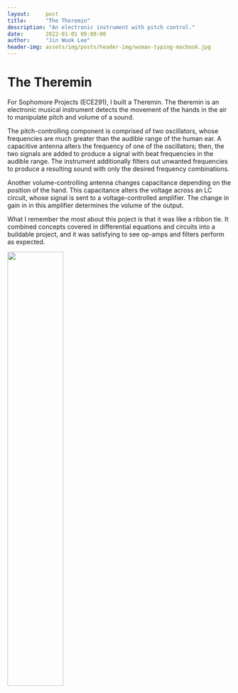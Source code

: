 ```yaml
---
layout:     post
title:      "The Theremin"
description: "An electronic instrument with pitch control."
date:       2022-01-01 09:00:00
author:     "Jin Wook Lee"
header-img: assets/img/posts/header-img/woman-typing-macbook.jpg
---
```


# The Theremin

For Sophomore Projects (ECE291), I built a Theremin. The theremin is an electronic musical instrument detects the movement of the hands in the air to manipulate pitch and volume of a sound.

The pitch-controlling component is comprised of two oscillators, whose frequencies are much greater than the audible range of the human ear. A capacitive antenna alters the frequency of one of the oscillators; then, the two signals are added to produce a signal with beat frequencies in the audible range. The instrument additionally filters out unwanted frequencies to produce a resulting sound with only the desired frequency combinations.

Another volume-controlling antenna changes capacitance depending on the position of the hand. This capacitance alters the voltage across an LC circuit, whose signal is sent to a voltage-controlled amplifier. The change in gain in in this amplifier determines the volume of the output.

What I remember the most about this poject is that it was like a ribbon tie. It combined concepts covered in differential equations and circuits into a buildable project, and it was satisfying to see op-amps and filters perform as expected.

<img src= "https://github.com/jwlee1221/jinscuit-v2/assets/img/theremin1.png" width=50% height=50%>
<!-- ![Theremin image]({{basepath}}/assets/img/theremin 2.png | width=50) -->
